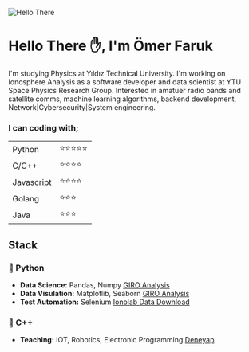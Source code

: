 ![Hello There](https://media1.giphy.com/media/xTiIzJSKB4l7xTouE8/giphy.gif?cid=ecf05e47h94cbuk9nrkiwj97g7x8q7kh5ng45pazkh6zresq&rid=giphy.gif&ct=g)
# Hello There ✋, I'm Ömer Faruk


I'm studying Physics at Yıldız Technical University. I'm working on Ionosphere Analysis as a software developer and data scientist at YTU Space Physics Research Group. Interested in amatuer radio bands and satellite comms, machine learning algorithms, backend development, Network|Cybersecurity|System engineering.

### I can coding with;


|||
| --- |---|
|Python|:star::star::star::star::star:|
|C/C++|:star::star::star::star:|
|Javascript|:star::star::star::star:|
|Golang|:star::star::star:|
|Java|:star::star::star:|

## Stack
### :snake: Python
+ __Data Science:__ Pandas, Numpy [GIRO Analysis](https://github.com/oemerfaruk/GIRO_Analysis)
+ __Data Visulation:__ Matplotlib, Seaborn [GIRO Analysis](https://github.com/oemerfaruk/GIRO_Analysis)
+ __Test Automation:__ Selenium [Ionolab Data Download](https://github.com/oemerfaruk/ionolab-data-download)
### 📡 C++
+ __Teaching:__ IOT, Robotics, Electronic Programming [Deneyap](https://github.com/oemerfaruk/deneyap)
